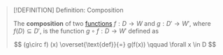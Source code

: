 >[!DEFINITION] Definition: Composition
>
>The **composition** of two [functions](Function.md) $f: D \to W$ and $g: D' \to W'$, where $f(D)\subseteq D'$, is the function $g\circ f: D \to W'$ defined as
>
>$$
>(g\circ f) (x) \overset{\text{def}}{=} g(f(x)) \qquad \forall x \in D
>$$
>